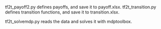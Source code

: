 tf2t_payoff2.py defines payoffs, and save it to payoff.xlsx.
tf2t_transition.py defines transition functions, and save it to transition.xlsx.

tf2t_solvemdp.py reads the data and solves it with mdptoolbox.